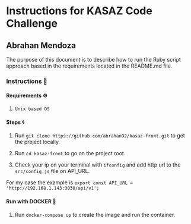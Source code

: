 # Instructions for KASAZ Code Challenge

## Abrahan Mendoza

The purpose of this document is to describe how to run the Ruby script approach based in the requirements located in the README.md file.

### Instructions 📄

#### Requirements ⚙️

1. ```Unix based OS```

#### Steps 🌀

1. Run ```git clone https://github.com/abrahan92/kasaz-front.git``` to get the project locally.

2. Run ```cd kasaz-front``` to go on the project root.

3. Check your ip on your terminal with `ifconfig` and add http url to the `src/config.js` file on API_URL.

For my case the example is `export const API_URL = 'http://192.168.1.143:3030/api/v1';`

#### Run with DOCKER 🐳

1. Run ```docker-compose up``` to create the image and run the container.
